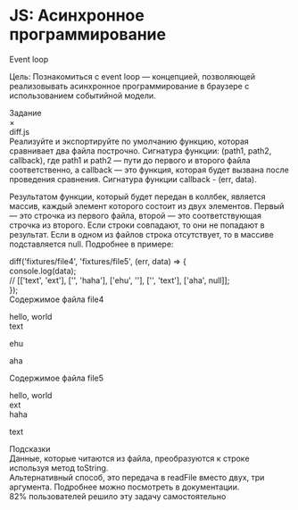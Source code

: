 # JS: Асинхронное программирование

Event loop

Цель: Познакомиться с event loop — концепцией, позволяющей реализовывать асинхронное программирование в браузере с использованием событийной модели.

Задание<br/>
×<br/>
diff.js<br/>
Реализуйте и экспортируйте по умолчанию функцию, которая сравнивает два файла построчно. Сигнатура функции: (path1, path2, callback), где path1 и path2 — пути до первого и второго файла соответственно, а callback — это функция, которая будет вызвана после проведения сравнения. Сигнатура функции callback - (err, data).

Результатом функции, который будет передан в коллбек, является массив, каждый элемент которого состоит из двух элементов. Первый — это строчка из первого файла, второй — это соответствующая строчка из второго. Если строки совпадают, то они не попадают в результат. Если в одном из файлов строка отсутствует, то в массиве подставляется null. Подробнее в примере:

diff('fixtures/file4', 'fixtures/file5', (err, data) => {<br/>
  console.log(data);<br/>
  // [['text', 'ext'], ['', 'haha'], ['ehu', ''], ['', 'text'], ['aha', null]];<br/>
});<br/>
Содержимое файла file4

hello, world<br/>
text

ehu

aha

Содержимое файла file5

hello, world<br/>
ext<br/>
haha

text

Подсказки<br/>
Данные, которые читаются из файла, преобразуются к строке используя метод toString.<br/>
Альтернативный способ, это передача в readFile вместо двух, три аргумента. Подробнее можно посмотреть в документации.<br/>
82% пользователей решило эту задачу самостоятельно
